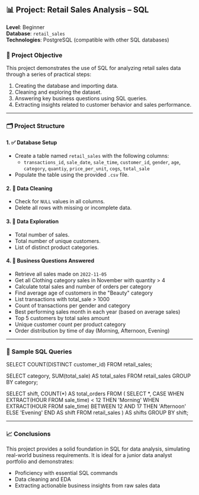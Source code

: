 
## 📊 Project: Retail Sales Analysis – SQL

**Level**: Beginner  
**Database**: `retail_sales`  
**Technologies**: PostgreSQL (compatible with other SQL databases)

### 🧠 Project Objective

This project demonstrates the use of SQL for analyzing retail sales data through a series of practical steps:

1. Creating the database and importing data.
2. Cleaning and exploring the dataset.
3. Answering key business questions using SQL queries.
4. Extracting insights related to customer behavior and sales performance.

---

### 🗂 Project Structure

#### 1. ✅ Database Setup

- Create a table named `retail_sales` with the following columns:
  - `transactions_id`, `sale_date`, `sale_time`, `customer_id`, `gender`, `age`, `category`, `quantiy`, `price_per_unit`, `cogs`, `total_sale`
- Populate the table using the provided `.csv` file.

#### 2. 🧼 Data Cleaning

- Check for `NULL` values in all columns.
- Delete all rows with missing or incomplete data.

#### 3. 🔎 Data Exploration

- Total number of sales.
- Total number of unique customers.
- List of distinct product categories.

#### 4. 📌 Business Questions Answered

- Retrieve all sales made on `2022-11-05`
- Get all Clothing category sales in November with quantity > 4
- Calculate total sales and number of orders per category
- Find average age of customers in the "Beauty" category
- List transactions with total_sale > 1000
- Count of transactions per gender and category
- Best performing sales month in each year (based on average sales)
- Top 5 customers by total sales amount
- Unique customer count per product category
- Order distribution by time of day (Morning, Afternoon, Evening)

---

### 🧾 Sample SQL Queries

SELECT COUNT(DISTINCT customer_id) FROM retail_sales;

SELECT category, SUM(total_sale) AS total_sales
FROM retail_sales
GROUP BY category;

SELECT shift, COUNT(*) AS total_orders
FROM (
  SELECT *,
         CASE
           WHEN EXTRACT(HOUR FROM sale_time) < 12 THEN 'Morning'
           WHEN EXTRACT(HOUR FROM sale_time) BETWEEN 12 AND 17 THEN 'Afternoon'
           ELSE 'Evening'
         END AS shift
  FROM retail_sales
) AS shifts
GROUP BY shift;

---

### 📈 Conclusions

This project provides a solid foundation in SQL for data analysis, simulating real-world business requirements. It is ideal for a junior data analyst portfolio and demonstrates:

- Proficiency with essential SQL commands
- Data cleaning and EDA
- Extracting actionable business insights from raw sales data
